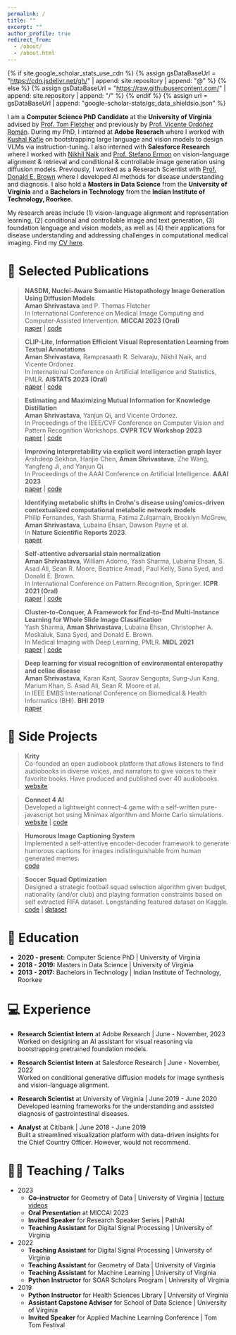 ```yaml
---
permalink: /
title: ""
excerpt: ""
author_profile: true
redirect_from: 
  - /about/
  - /about.html
---
```


{% if site.google_scholar_stats_use_cdn %}
{% assign gsDataBaseUrl = "https://cdn.jsdelivr.net/gh/" | append: site.repository | append: "@" %}
{% else %}
{% assign gsDataBaseUrl = "https://raw.githubusercontent.com/" | append: site.repository | append: "/" %}
{% endif %}
{% assign url = gsDataBaseUrl | append: "google-scholar-stats/gs_data_shieldsio.json" %}

<span class='anchor' id='about-me'></span>

I am a **Computer Science PhD Candidate** at the **University of Virginia** advised by [Prof. Tom Fletcher](https://engineering.virginia.edu/faculty/tom-fletcher) and previously by [Prof. Vicente Ordóñez Román](http://vicenteordonez.com/). During my PhD, I interned at **Adobe Reserach** where I worked with [Kushal Kafle](https://kushalkafle.com/) on bootstrapping large language and vision models to design VLMs via instruction-tuning. I also interned with **Salesforce Research** where I worked with [Nikhil Naik](https://web.mit.edu/naik/www/) and [Prof. Stefano Ermon](https://cs.stanford.edu/~ermon/) on vision-language alignment & retrieval and conditional & controllable image generation using diffusion models. Previously, I worked as a Reserach Scientist with [Prof. Donald E. Brown](https://engineering.virginia.edu/faculty/donald-e-brown) where I developed AI methods for disease understanding and diagnosis. I also hold a **Masters in Data Science** from the **University of Virginia** and a **Bachelors in Technology** from the **Indian Institute of Technology, Roorkee**. 

My research areas include (1) vision-language alignment and representation learning, (2) conditional and controllable image and text generation, (3) foundation language and vision models, as well as (4) their applications for disease understanding and addressing challenges in computational medical imaging. Find my [CV here](https://4m4n5.github.io/assets/CV_v8.0.pdf). 


# 📝 Selected Publications 

> **NASDM, Nuclei-Aware Semantic Histopathology Image Generation Using Diffusion Models** <br>
> **Aman Shrivastava** and P. Thomas Fletcher <br>
> In International Conference on Medical Image Computing and Computer-Assisted Intervention. **MICCAI 2023 (Oral)** <br>
> [paper](https://arxiv.org/pdf/2303.11477.pdf) | [code](https://github.com/4m4n5/NASDM)


> **CLIP-Lite, Information Efficient Visual Representation Learning from Textual Annotations** <br>
> **Aman Shrivastava**, Ramprasaath R. Selvaraju, Nikhil Naik, and Vicente Ordonez. <br>
> In International Conference on Artificial Intelligence and Statistics, PMLR. **AISTATS 2023 (Oral)** <br>
> [paper](https://arxiv.org/pdf/2112.07133.pdf) | [code](https://github.com/4m4n5/CLIP-Lite)


> **Estimating and Maximizing Mutual Information for Knowledge Distillation** <br>
> **Aman Shrivastava**, Yanjun Qi, and Vicente Ordonez. <br>
> In Proceedings of the IEEE/CVF Conference on Computer Vision and Pattern Recognition Workshops. **CVPR TCV Workshop 2023** <br>
> [paper](https://arxiv.org/pdf/2110.15946.pdf) | [code](https://github.com/4m4n5/MIMKD)


> **Improving interpretability via explicit word interaction graph layer** <br>
> Arshdeep Sekhon, Hanjie Chen, **Aman Shrivastava**, Zhe Wang, Yangfeng Ji, and Yanjun Qi. <br>
> In Proceedings of the AAAI Conference on Artificial Intelligence. **AAAI 2023** <br>
> [paper](https://arxiv.org/pdf/2302.02016.pdf) | [code](https://github.com/QData/WIGRAPH)


> **Identifying metabolic shifts in Crohn's disease using'omics-driven contextualized computational metabolic network models** <br>
> Philip Fernandes, Yash Sharma, Fatima Zulqarnain, Brooklyn McGrew, **Aman Shrivastava**, Lubaina Ehsan, Dawson Payne et al. <br>
> In **Nature Scientific Reports 2023**. <br>
> [paper](https://www.nature.com/articles/s41598-022-26816-5.pdf)


> **Self-attentive adversarial stain normalization** <br>
> **Aman Shrivastava**, William Adorno, Yash Sharma, Lubaina Ehsan, S. Asad Ali, Sean R. Moore, Beatrice Amadi, Paul Kelly, Sana Syed, and Donald E. Brown. <br>
> In International Conference on Pattern Recognition, Springer. **ICPR 2021 (Oral)** <br>
> [paper](https://arxiv.org/pdf/1909.01963.pdf) | [code](https://github.com/4m4n5/saasn-stain-normalization)


> **Cluster-to-Conquer, A Framework for End-to-End Multi-Instance Learning for Whole Slide Image Classification** <br>
> Yash Sharma, **Aman Shrivastava**, Lubaina Ehsan, Christopher A. Moskaluk, Sana Syed, and Donald E. Brown. <br>
> In Medical Imaging with Deep Learning, PMLR. **MIDL 2021** <br>
> [paper](https://arxiv.org/pdf/2103.10626.pdf) | [code](https://github.com/YashSharma/C2C)


> **Deep learning for visual recognition of environmental enteropathy and celiac disease** <br>
> **Aman Shrivastava**, Karan Kant, Saurav Sengupta, Sung-Jun Kang, Marium Khan, S. Asad Ali, Sean R. Moore et al. <br>
> In IEEE EMBS International Conference on Biomedical & Health Informatics (BHI). **BHI 2019** <br>
> [paper](https://arxiv.org/pdf/1908.03272.pdf) 


# 📂 Side Projects
> **Krity** <br>
> Co-founded an open audiobook platform that allows listeners to find audiobooks in diverse voices, and narrators to give voices to their favorite books. Have produced and published over 40 audiobooks. <br>
> [website](https://krity.app/)


> **Connect 4 AI** <br>
> Developed a lightweight connect-4 game with a self-written pure-javascript bot using Minimax algorithm and Monte Carlo simulations. <br>
> [website](https://sahlamba.github.io/connect4/) | [code](https://github.com/sahlamba/connect4)

> **Humorous Image Captioning System** <br>
> Implemented a self-attentive encoder-decoder framework to generate humorous captions for images indistinguishable from human generated memes. <br>
> [code](https://github.com/4m4n5/dl_humor_generation/tree/master)

> **Soccer Squad Optimization** <br>
> Designed a strategic football squad selection algorithm given budget, nationality (and/or club) and playing formation constraints based on self extracted FIFA dataset. Longstanding featured dataset on Kaggle.<br>
> [code](https://github.com/4m4n5/fifa18-stats-analysis) | [dataset](https://www.kaggle.com/datasets/thec03u5/fifa-18-demo-player-dataset)


# 📖 Education
- **2020 - present:** Computer Science PhD &#124; University of Virginia 
- **2018 - 2019:** Masters in Data Science &#124; University of Virginia
- **2013 - 2017:** Bachelors in Technology &#124; Indian Institute of Technology, Roorkee 

# 💻 Experience
- **Research Scientist Intern** at Adobe Research | June - November, 2023 <br>
  Worked on designing an AI assistant for visual reasoning via bootstrapping pretrained foundation models.

- **Research Scientist Intern** at Salesforce Research | June - November, 2022 <br>
  Worked on conditional generative diffusion models for image synthesis and vision-language alignment.

- **Research Scientist** at University of Virginia | June 2019 - June 2020 <br>
  Developed learning frameworks for the understanding and assisted diagnosis of gastrointestinal diseases.

- **Analyst** at Citibank | June 2018 - June 2019 <br>
  Built a streamlined visualization platform with data-driven insights for the Chief Country Officer. However, would not recommend.

# 👨‍🏫 Teaching / Talks
- 2023
  - **Co-instructor** for Geometry of Data &#124; University of Virginia &#124; [lecture videos](https://www.youtube.com/watch?v=tzu-Gl3N614&list=PL9f1MuX_YDqdNg2gsAMGWDTEr5IuEAJb-)
  - **Oral Presentation** at MICCAI 2023
  - **Invited Speaker** for Research Speaker Series &#124; PathAI
  - **Teaching Assistant** for Digital Signal Processing &#124; University of Virginia
- 2022
  - **Teaching Assistant** for Digital Signal Processing &#124; University of Virginia
  - **Teaching Assistant** for Geometry of Data &#124; University of Virginia
  - **Teaching Assistant** for Machine Learning &#124; University of Virginia
  - **Python Instructor** for SOAR Scholars Program &#124; University of Virginia
- 2019
  - **Python Instructor** for Health Sciences Library &#124; University of Virginia
  - **Assistant Capstone Advisor** for School of Data Science &#124; University of Virginia
  - **Invited Speaker** for Applied Machine Learning Conference &#124; Tom Tom Festival 
